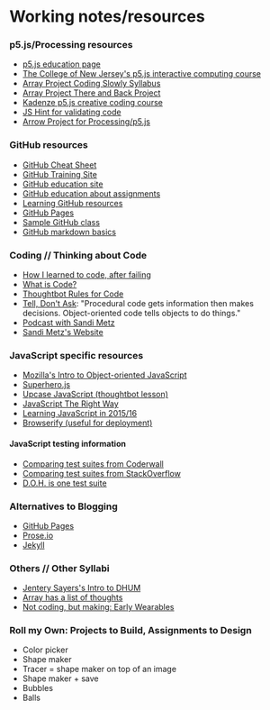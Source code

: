 # Working notes/resources

### p5.js/Processing resources
* [p5.js education page](https://github.com/processing/p5.js/wiki/Education)
* [The College of New Jersey's p5.js interactive computing course](http://coursescript.com/notes/interactivecomputing/index.html)
* [Array Project Coding Slowly Syllabus](http://www.arrayproject.com/content/coding-slowly-intro-basic-programming-processing)
* [Array Project There and Back Project](http://www.arrayproject.com/content/here-there-and-back-again-loops-variables-and-conditionals-processing)
* [Kadenze p5.js creative coding course](https://www.kadenze.com/courses/introduction-to-programming-for-the-visual-arts-with-p5-js)
* [JS Hint for validating code](http://jshint.com/about/)
* [Arrow Project for Processing/p5.js](https://www.youtube.com/watch?v=uc48nO-RofU)

### GitHub resources
* [GitHub Cheat Sheet](https://education.github.com/git-cheat-sheet-education.pdf)
* [GitHub Training Site](https://training.github.com/)
* [GitHub education site](https://education.github.com/)
* [GitHub education about assignments](https://education.github.com/guide/assignments)
* [Learning GitHub resources](https://help.github.com/articles/good-resources-for-learning-git-and-github/)
* [GitHub Pages](https://pages.github.com/)
* [Sample GitHub class](https://github.com/advanced-js)
* [GitHub markdown basics](https://help.github.com/articles/markdown-basics/)

### Coding // Thinking about Code
* [How I learned to code, after failing](http://www.theatlantic.com/technology/archive/2011/06/how-i-failed-failed-and-finally-succeeded-at-learning-how-to-code/239855/)
* [What is Code?](http://www.bloomberg.com/graphics/2015-paul-ford-what-is-code/)
* [Thoughtbot Rules for Code](https://robots.thoughtbot.com/sandi-metz-rules-for-developers)
* [Tell, Don't Ask](https://pragprog.com/articles/tell-dont-ask): "Procedural code gets information then makes decisions. Object-oriented code tells objects to do things."
* [Podcast with Sandi Metz](https://devchat.tv/ruby-rogues/087-rr-book-clubpractical-object-oriented-design-in-ruby-with-sandi-metz)
* [Sandi Metz's Website](http://sandimetz.com)

### JavaScript specific resources
* [Mozilla's Intro to Object-oriented JavaScript](https://developer.mozilla.org/en-US/docs/Web/JavaScript/Introduction_to_Object-Oriented_JavaScript)
* [Superhero.js](http://superherojs.com/)
* [Upcase JavaScript (thoughtbot lesson)](https://upcase.com/javascript)
* [JavaScript The Right Way](http://www.jstherightway.org/)
* [Learning JavaScript in 2015/16](https://medium.com/@_cmdv_/i-want-to-learn-javascript-in-2015-e96cd85ad225)
* [Browserify (useful for deployment)](http://browserify.org/)

#### JavaScript testing information
* [Comparing test suites from Coderwall](https://coderwall.com/p/ntbixw/javascript-test-framework-comparison)
* [Comparing test suites from StackOverflow](http://stackoverflow.com/questions/300855/javascript-unit-test-tools-for-tdd)
* [D.O.H. is one test suite](http://dojotoolkit.org/reference-guide/1.10/util/doh.html)

### Alternatives to Blogging
* [GitHub Pages](https://pages.github.com/)
* [Prose.io](http://prose.io/)
* [Jekyll](http://jekyllrb.com/)

### Others // Other Syllabi
* [Jentery Sayers's Intro to DHUM](http://web.uvic.ca/~englblog/150f2015/)
* [Array has a list of thoughts](http://arrayproject.com)
* [Not coding, but making: Early Wearables](https://github.com/uvicmakerlab/earlyWearablesKit)

### Roll my Own: Projects to Build, Assignments to Design
* Color picker
* Shape maker
* Tracer = shape maker on top of an image
* Shape maker + save
* Bubbles
* Balls
